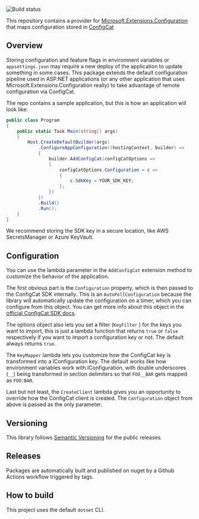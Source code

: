 ![Build status](https://github.com/musement/configcat-configuration-provider/actions/workflow/ci.yml/badge.svg)

This repository contains a provider for [Microsoft.Extensions.Configuration](https://www.nuget.org/packages/Microsoft.Extensions.Configuration/) that maps configuration stored in [ConfigCat](https://configcat.com/)

## Overview

Storing configuration and feature flags in environment variables or
`appsettings.json` may require a new deploy of the application to update
something in some cases. This package extends the default configuration
pipeline used in ASP.NET applications (or any other application that uses
Microsoft.Extensions.Configuration really) to take advantage of remote
configuration via ConfigCat.

The repo contains a sample application, but this is how an application will
look like:

```csharp
public class Program
{
    public static Task Main(string[] args)
    {
        Host.CreateDefaultBuilder(args)
            .ConfigureAppConfiguration((hostingContext, builder) =>
            {
                builder.AddConfigCat(configCatOptions =>
                {
                    configCatOptions.Configuration = c =>
                    {
                        c.SdkKey = YOUR_SDK_KEY;
                    };
                })
            })
            .Build()
            .Run();
    }
}
```

We recommend storing the SDK key in a secure location, like AWS SecretsManager
or Azure KeyVault.

## Configuration

You can use the lambda parameter in the `AddConfigCat` extension method to
customize the behavior of the application.

The first obvious part is the `Configuration` property, which is then passed
to the ConfigCat SDK internally. This is an `AutoPollConfiguration` because
the library will automatically update the configuration on a timer, which you
can configure from this object. You can get more info about this object in the
[official ConfigCat SDK docs](https://github.com/configcat/.net-sdk/).

The options object also lets you set a filter (`KeyFilter` ) for the keys you
want to import, this is just a lambda function that returns `true` or `false`
respectively if you want to import a configuration key or not.
The default always returns `true`.

The `KeyMapper` lambda lets you customize how the ConfigCat key is transformed
into a IConfiguration key. The default works like how environment variables
work with IConfiguration, with double underscores (`__`) being transformed in
section delimiters so that `FOO__BAR` gets mapped as `FOO:BAR`.

Last but not least, the `CreateClient` lambda gives you an opportunity to
override how the ConfigCat client is created.
The `Configuration` object from above is passed as the only parameter.

## Versioning

This library follows [Semantic Versioning](http://semver.org/spec/v2.0.0.html)
for the public releases.

## Releases
Packages are automatically built and published on nuget by a Github Actions
workflow triggered by tags.

## How to build

This project uses the default `dotnet` CLI.
